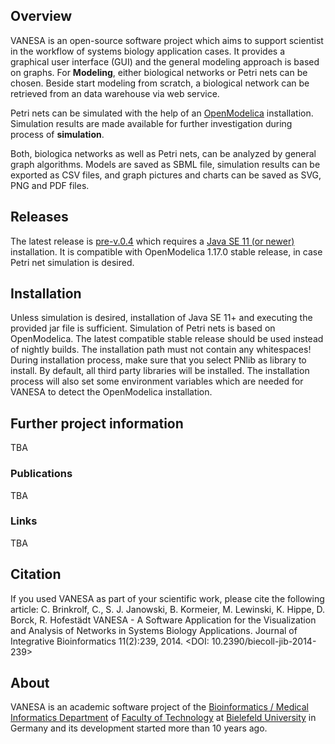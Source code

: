 ## Overview
VANESA is an open-source software project which aims to support scientist in the workflow of systems biology application cases. It provides a graphical user interface (GUI) and the general modeling approach is based on graphs. For **Modeling**, either biological networks or Petri nets can be chosen. Beside start modeling from scratch, a biological network can be retrieved from an data warehouse via web service. 

Petri nets can be simulated with the help of an [OpenModelica](https://www.openmodelica.org/) installation. Simulation results are made available for further investigation during process of **simulation**.

Both, biologica networks as well as Petri nets, can be analyzed by general graph algorithms. Models are saved as SBML file, simulation results can be exported as CSV files, and graph pictures and charts can be saved as SVG, PNG and PDF files. 

## Releases
The latest release is [pre-v.0.4](https://github.com/cbrinkrolf/VANESA/releases/tag/v.0.4) which requires a [Java SE 11 (or newer)](https://www.oracle.com/java/technologies/javase-downloads.html) installation. It is compatible with OpenModelica 1.17.0 stable release, in case Petri net simulation is desired.

## Installation
Unless simulation is desired, installation of Java SE 11+ and executing the provided jar file is sufficient. Simulation of Petri nets is based on OpenModelica. The latest compatible stable release should be used instead of nightly builds. The installation path must not contain any whitespaces! During installation process, make sure that you select PNlib as library to install. By default, all third party libraries will be installed. The installation process will also set some environment variables which are needed for VANESA to detect the OpenModelica installation.

## Further project information
TBA
### Publications
TBA
### Links
TBA

## Citation
If you used VANESA as part of your scientific work, please cite the following article:
C. Brinkrolf, C., S. J. Janowski, B. Kormeier, M. Lewinski, K. Hippe, D. Borck, R. Hofestädt
VANESA - A Software Application for the Visualization and Analysis of Networks in Systems Biology Applications.
Journal of Integrative Bioinformatics 11(2):239, 2014.
<DOI: 10.2390/biecoll-jib-2014-239>

## About
VANESA is an academic software project of the [Bioinformatics / Medical Informatics Department](https://www.techfak.uni-bielefeld.de/ags/bi/) of [Faculty of Technology](https://www.uni-bielefeld.de/(en)/technische-fakultaet/) at [Bielefeld University](https://www.uni-bielefeld.de/%3C-de,en%3E/) in Germany and its development started more than 10 years ago. 
